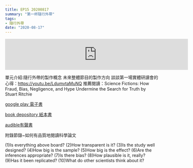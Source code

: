 ```yaml
---
title: EP15 20200817
summary: "第一杯隨行外帶"
tags:
- 隨行外帶
date: "2020-08-17"
---
```


<iframe src="https://anchor.fm/opensci-cafe/embed/episodes/EP15__20200817-ei8tup/a-a1ptlp" height="102px" width="600px" frameborder="0" scrolling="no"></iframe>


單元介紹:隨行外帶的製作概念 未來整體節目的製作方向 談談第一場實體研讀會的心得：https://youtu.be/LdumvtaMuNQ 推薦閱讀：Science Fictions: How Fraud, Bias, Negligence, and Hype Undermine the Search for Truth  by Stuart Ritchie

[google play 電子書](https://play.google.com/store/books/details/Stuart_Ritchie_Science_Fictions?id=FwGrDwAAQBAJ)

[book depository 紙本書](https://www.bookdepository.com/Science-Fictions-Stuart-Ritchie/9781250222695?ref=grid-view&qid=1597668924367&sr=1-3)

[audible有聲書](https://www.audible.com/pd/Science-Fictions-Audiobook/1250757495?qid=1597669090&sr=1-1&ref=a_search_c3_lProduct_1_1&pf_rd_p=e81b7c27-6880-467a-b5a7-13cef5d729fe&pf_rd_r=8M343WCZST1NNN43J9CP)

附錄節錄~如何有品質地閱讀科學論文

(1)Is everything above board?
(2)How transparent is it?
(3)Is the study well designed?
(4)How big is the sample?
(5)How big is the effect?
(6)Are the inferences appropriate?
(7)Is there bias?
(8)How plausible is it, really?
(9)Has it been replicated?
(10)What do other scientists think about it? 
